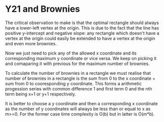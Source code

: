 
# Y21 and Brownies

The critical observation to make is that the optimal rectangle should always have a lower-left vertex at the origin. This is due to the fact that the line has positive y-intercept and negative slope: any rectangle which doesn't have a vertex at the origin could easily be extended to have a vertex at the origin and even more brownies.

Now we just need to pick any of the allowed x coordinate and its corresponding maximum y coordinate or vice versa.
We keep on picking it and comaparing it with previous for the maximum number of brownies.

To calculate the number of brownies in a rectangle we must realise that number of brownies in a rectangle is the sum from 0 to the x coordinate + sum from 0 to cooresponding y coordinate.
This forms a arithmetic progession series with common difference 1 and first term 0 and the nth term being x+1 or y+1 respectively.

It is better to choose a y coordinate and then a corresponding x coordinate as the number of y coordinates will always be less than or equal to x as m>=0. For the former case time complexity is O(b) but in latter is O(m*b).